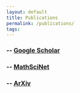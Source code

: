```yaml
---
layout: default
title: Publications
permalink: /publications/
tags: 
---
```


### -- [Google Scholar](https://scholar.google.com/citations?user=SW1Lc4YAAAAJ&sortby=pubdate)

### -- [MathSciNet](https://www.ams.org/mathscinet/search/author.html?mrauthid=778212)

### -- [ArXiv](https://arxiv.org/a/zinchenko_m_1)


<meta http-equiv="Refresh" content="10; url=https://scholar.google.com/citations?user=SW1Lc4YAAAAJ&sortby=pubdate" />
